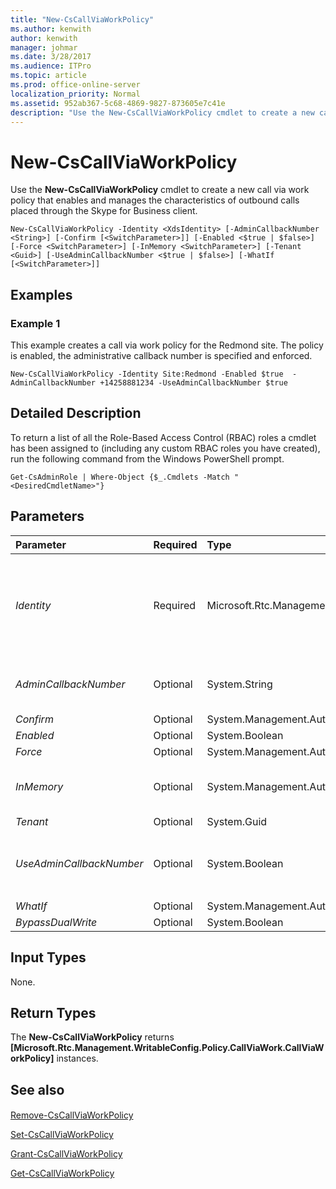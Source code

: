 ```yaml
---
title: "New-CsCallViaWorkPolicy"
ms.author: kenwith
author: kenwith
manager: johmar
ms.date: 3/28/2017
ms.audience: ITPro
ms.topic: article
ms.prod: office-online-server
localization_priority: Normal
ms.assetid: 952ab367-5c68-4869-9827-873605e7c41e
description: "Use the New-CsCallViaWorkPolicy cmdlet to create a new call via work policy that enables and manages the characteristics of outbound calls placed through the Skype for Business client."
---
```


# New-CsCallViaWorkPolicy
 
Use the **New-CsCallViaWorkPolicy** cmdlet to create a new call via work policy that enables and manages the characteristics of outbound calls placed through the Skype for Business client.
  
```
New-CsCallViaWorkPolicy -Identity <XdsIdentity> [-AdminCallbackNumber <String>] [-Confirm [<SwitchParameter>]] [-Enabled <$true | $false>] [-Force <SwitchParameter>] [-InMemory <SwitchParameter>] [-Tenant <Guid>] [-UseAdminCallbackNumber <$true | $false>] [-WhatIf [<SwitchParameter>]]

```

## Examples
<a name="Examples"> </a>

### Example 1

This example creates a call via work policy for the Redmond site. The policy is enabled, the administrative callback number is specified and enforced.
  
```
New-CsCallViaWorkPolicy -Identity Site:Redmond -Enabled $true  -AdminCallbackNumber +14258881234 -UseAdminCallbackNumber $true
```

## Detailed Description
<a name="DetailedDescription"> </a>

To return a list of all the Role-Based Access Control (RBAC) roles a cmdlet has been assigned to (including any custom RBAC roles you have created), run the following command from the Windows PowerShell prompt.
  
```
Get-CsAdminRole | Where-Object {$_.Cmdlets -Match "<DesiredCmdletName>"}
```

## Parameters
<a name="DetailedDescription"> </a>

|**Parameter**|**Required**|**Type**|**Description**|
|:-----|:-----|:-----|:-----|
| _Identity_ <br/> |Required  <br/> |Microsoft.Rtc.Management.Xds.XdsIdentity  <br/> |Unique identity to be assigned to the policy. New policies can be created at the site or per-user scope. To create a new site policy, use the prefix "site:" and the name of the site as the  _Identity_. For example, to create a new policy for the Redmond site you would use this syntax: `-Identity site:Redmond`. To create a new per-user policy, this syntax: `-Identity SalesDepartmentPolicy`.  <br/> You cannot create a new global policy. If you want to make changes to the global policy, use the **Set-CsCallViawork** cmdlet instead. Likewise, you cannot create a new site or per-user policy if a policy with that _Identity_ already exists. If you need to make changes to an existing policy, use the **Set-CsCallViawork** cmdlet. <br/> |
| _AdminCallbackNumber_ <br/> |Optional  <br/> |System.String  <br/> |Specifies the number that will be called during the call back to the Skype for Business user before placing the external call. Typically this is the user's desk phone. If you want the user be able to change the callback number, use the  _UseAdminCallbackNumber_ switch. The input must contain only digits and can optionally start with a "+". For instance, "12068881234" or "+12068881234". <br/> |
| _Confirm_ <br/> |Optional  <br/> |System.Management.Automation.SwitchParameter  <br/> |Prompts you for confirmation before executing the command.  <br/> |
| _Enabled_ <br/> |Optional  <br/> |System.Boolean  <br/> |Specifies whether the policy is enabled at creation. The default is false ($False).  <br/> |
| _Force_ <br/> |Optional  <br/> |System.Management.Automation.SwitchParameter  <br/> |Suppresses the display of any non-fatal error messages and completes the cmdlet operation.  <br/> |
| _InMemory_ <br/> |Optional  <br/> |System.Management.Automation.SwitchParameter  <br/> |Creates an object reference without actually committing the object as a permanent change. If you assign the output of this cmdlet called with this parameter to a variable, you can make changes to the properties of the object reference and then commit those changes by calling this cmdlet's matching **Set-\<cmdlet\>**. <br/> |
| _Tenant_ <br/> |Optional  <br/> |System.Guid  <br/> |This parameter is reserved for internal Microsoft use.  <br/> |
| _UseAdminCallbackNumber_ <br/> |Optional  <br/> |System.Boolean  <br/> |If true ($True), the number specified in the  _AdminCallbackNumber_ is the only number that will be used for the callback to the user, or first leg, of the outbound call. If false ($False), the user has the opportunity to change the callback number through the client. The user might choose to change the call back number to a personal phone number like a mobile, home, or hotel phone number. <br/> |
| _WhatIf_ <br/> |Optional  <br/> |System.Management.Automation.SwitchParameter  <br/> |Describes what would happen if you executed the command without actually executing the command.  <br/> |
| _BypassDualWrite_ <br/> |Optional  <br/> |System.Boolean  <br/> |PARAMVALUE: $true | $false  <br/> |
   
## Input Types
<a name="InputTypes"> </a>

None.
  
## Return Types
<a name="ReturnTypes"> </a>

The **New-CsCallViaWorkPolicy** returns **[Microsoft.Rtc.Management.WritableConfig.Policy.CallViaWork.CallViaWorkPolicy]** instances.
  
## See also
<a name="ReturnTypes"> </a>

#### 

[Remove-CsCallViaWorkPolicy](remove-cscallviaworkpolicy.md)
  
[Set-CsCallViaWorkPolicy](set-cscallviaworkpolicy.md)
  
[Grant-CsCallViaWorkPolicy](grant-cscallviaworkpolicy.md)
  
[Get-CsCallViaWorkPolicy](get-cscallviaworkpolicy.md)

